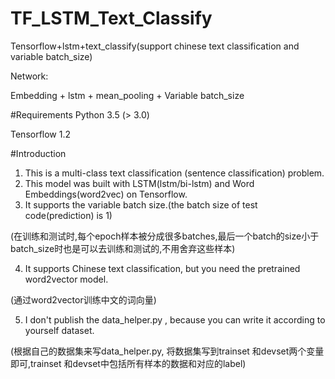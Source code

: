 # TF_LSTM_Text_Classify
Tensorflow+lstm+text_classify(support chinese text classification and variable batch_size)

Network:

  Embedding + lstm + mean_pooling + Variable batch_size
  
#Requirements
  Python 3.5 (> 3.0)
  
  Tensorflow 1.2

#Introduction
 
   1. This is a multi-class text classification (sentence classification) problem.
   2. This model was built with LSTM(lstm/bi-lstm) and Word Embeddings(word2vec) on Tensorflow.
   3. It supports the variable batch size.(the batch size of test code(prediction) is 1)
   
   (在训练和测试时,每个epoch样本被分成很多batches,最后一个batch的size小于batch_size时也是可以去训练和测试的,不用舍弃这些样本)
   
   4. It supports Chinese text classification, but you need the pretrained word2vector model.
   
   (通过word2vector训练中文的词向量)
   
   5. I don't publish the data_helper.py , because you can write it according to yourself dataset.
   
   (根据自己的数据集来写data_helper.py, 将数据集写到trainset 和devset两个变量即可,trainset 和devset中包括所有样本的数据和对应的label)
